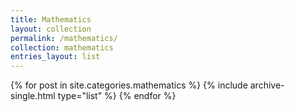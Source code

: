 ```yaml
---
title: Mathematics
layout: collection
permalink: /mathematics/
collection: mathematics
entries_layout: list
---
```


<div class="grid__wrapper">
{% for post in site.categories.mathematics %}
  {% include archive-single.html type="list" %}
{% endfor %}
</div>
